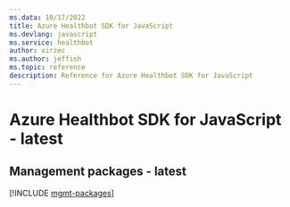 ```yaml
---
ms.data: 10/17/2022
title: Azure Healthbot SDK for JavaScript
ms.devlang: javascript
ms.service: healthbot
author: xirzec
ms.author: jeffish
ms.topic: reference
description: Reference for Azure Healthbot SDK for JavaScript
---
```

# Azure Healthbot SDK for JavaScript - latest

## Management packages - latest
[!INCLUDE [mgmt-packages](healthbot-mgmt-index.md)]